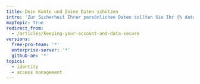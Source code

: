 ```yaml
---
title: Dein Konto und Deine Daten schützen
intro: 'Zur Sicherheit Ihrer persönlichen Daten sollten Sie Ihr {% data variables.product.product_name %}-Konto und die dazugehörigen Daten schützen.'
mapTopic: true
redirect_from:
  - /articles/keeping-your-account-and-data-secure
versions:
  free-pro-team: '*'
  enterprise-server: '*'
  github-ae: '*'
topics:
  - identity
  - access management
---
```


